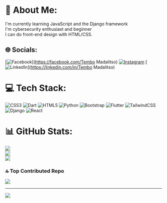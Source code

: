 # 💫 About Me:
I'm currently learning JavaScript and the Django framework<br>I'm cybersecurity enthusiast and beginner<br>I can do front-end design with HTML/CSS.


## 🌐 Socials:
[![Facebook](https://img.shields.io/badge/Facebook-%231877F2.svg?logo=Facebook&logoColor=white)](https://facebook.com/Tembo Madalitso) [![Instagram](https://img.shields.io/badge/Instagram-%23E4405F.svg?logo=Instagram&logoColor=white)](https://instagram.com/tembo_madalitso) [![LinkedIn](https://img.shields.io/badge/LinkedIn-%230077B5.svg?logo=linkedin&logoColor=white)](https://linkedin.com/in/Tembo Madalitso) 

# 💻 Tech Stack:
![CSS3](https://img.shields.io/badge/css3-%231572B6.svg?style=for-the-badge&logo=css3&logoColor=white) ![Dart](https://img.shields.io/badge/dart-%230175C2.svg?style=for-the-badge&logo=dart&logoColor=white) ![HTML5](https://img.shields.io/badge/html5-%23E34F26.svg?style=for-the-badge&logo=html5&logoColor=white) ![Python](https://img.shields.io/badge/python-3670A0?style=for-the-badge&logo=python&logoColor=ffdd54) ![Bootstrap](https://img.shields.io/badge/bootstrap-%238511FA.svg?style=for-the-badge&logo=bootstrap&logoColor=white) ![Flutter](https://img.shields.io/badge/Flutter-%2302569B.svg?style=for-the-badge&logo=Flutter&logoColor=white) ![TailwindCSS](https://img.shields.io/badge/tailwindcss-%2338B2AC.svg?style=for-the-badge&logo=tailwind-css&logoColor=white) ![Django](https://img.shields.io/badge/django-%23092E20.svg?style=for-the-badge&logo=django&logoColor=white) ![React](https://img.shields.io/badge/react-%2320232a.svg?style=for-the-badge&logo=react&logoColor=%2361DAFB)
# 📊 GitHub Stats:
![](https://github-readme-stats.vercel.app/api?username=cyber-Je-di&theme=shadow_blue&hide_border=false&include_all_commits=true&count_private=true)<br/>
![](https://github-readme-streak-stats.herokuapp.com/?user=cyber-Je-di&theme=shadow_blue&hide_border=false)<br/>
![](https://github-readme-stats.vercel.app/api/top-langs/?username=cyber-Je-di&theme=shadow_blue&hide_border=false&include_all_commits=true&count_private=true&layout=compact)

### 🔝 Top Contributed Repo
![](https://github-contributor-stats.vercel.app/api?username=cyber-Je-di&limit=5&theme=shadow_blue&combine_all_yearly_contributions=true)

---
[![](https://visitcount.itsvg.in/api?id=cyber-Je-di&icon=4&color=1)](https://visitcount.itsvg.in)

<!-- Proudly created with GPRM ( https://gprm.itsvg.in ) -->
